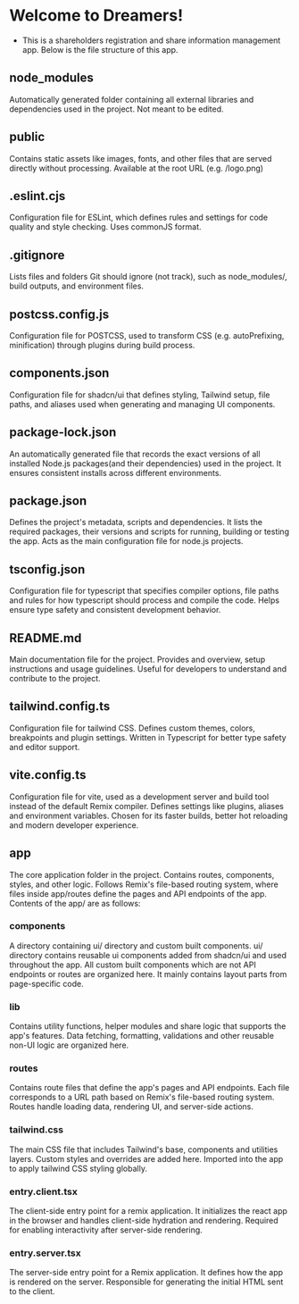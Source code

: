 # Welcome to Dreamers!

- This is a shareholders registration and share information management app. Below is the file structure of this app.


## node_modules

Automatically generated folder containing all external libraries and dependencies used in the project. Not meant to be edited.

## public

Contains static assets like images, fonts, and other files that are served directly without processing. Available at the root URL (e.g. /logo.png)

## .eslint.cjs

Configuration file for ESLint, which defines rules and settings for code quality and style checking. Uses commonJS format.

## .gitignore

Lists files and folders Git should ignore (not track), such as node_modules/, build outputs, and environment files.

## postcss.config.js

Configuration file for POSTCSS, used to transform CSS (e.g. autoPrefixing, minification) through plugins during build process.

## components.json

Configuration file for shadcn/ui that defines styling, Tailwind setup, file paths, and aliases used when generating and managing UI components.

## package-lock.json

An automatically generated file that records the exact versions of all installed Node.js packages(and their dependencies) used in the project. It ensures consistent installs across different environments.

## package.json

Defines the project's metadata, scripts and dependencies. It lists the required packages, their versions and scripts for running, building or testing the app. Acts as the main configuration file for node.js projects.

## tsconfig.json

Configuration file for typescript that specifies compiler options, file paths and rules for how typescript should process and compile the code. Helps ensure type safety and consistent development behavior.

## README.md

Main documentation file for the project. Provides and overview, setup instructions and usage guidelines. Useful for developers to understand and contribute to the project.

## tailwind.config.ts

Configuration file for tailwind CSS. Defines custom themes, colors, breakpoints and plugin settings. Written in Typescript for better type safety and editor support.

## vite.config.ts

Configuration file for vite, used as a development server and build tool instead of the default Remix compiler. Defines settings like plugins, aliases and environment variables. Chosen for its faster builds, better hot reloading and modern developer experience.


## app

The core application folder in the project. Contains routes, components, styles, and other logic. Follows Remix's file-based routing system, where files inside app/routes define the pages and API endpoints of the app. Contents of the app/ are as follows:


### components

A directory containing ui/ directory and custom built components.
ui/ directory contains reusable ui components added from shadcn/ui and used throughout the app.
All custom built components which are not API endpoints or routes are organized here. It mainly contains layout parts from page-specific code.

### lib

Contains utility functions, helper modules and share logic that supports the app's features. Data fetching, formatting, validations and other reusable non-UI logic are organized here.

### routes

Contains route files that define the app's pages and API endpoints. Each file corresponds to a URL path based on Remix's file-based routing system. Routes handle loading data, rendering UI, and server-side actions.

### tailwind.css

The main CSS file that includes Tailwind's base, components and utilities layers. Custom styles and overrides are added here. Imported into the app to apply tailwind CSS styling globally.

### entry.client.tsx

The client-side entry point for a remix application. It initializes the react app in the browser and handles client-side hydration and rendering. Required for enabling interactivity after server-side rendering.

### entry.server.tsx

The server-side entry point for a Remix application. It defines how the app is rendered on the server. Responsible for generating the initial HTML sent to the client.
